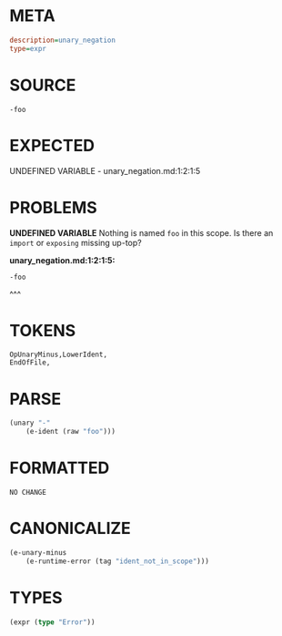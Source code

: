 # META
~~~ini
description=unary_negation
type=expr
~~~
# SOURCE
~~~roc
-foo
~~~
# EXPECTED
UNDEFINED VARIABLE - unary_negation.md:1:2:1:5
# PROBLEMS
**UNDEFINED VARIABLE**
Nothing is named `foo` in this scope.
Is there an `import` or `exposing` missing up-top?

**unary_negation.md:1:2:1:5:**
```roc
-foo
```
 ^^^


# TOKENS
~~~zig
OpUnaryMinus,LowerIdent,
EndOfFile,
~~~
# PARSE
~~~clojure
(unary "-"
	(e-ident (raw "foo")))
~~~
# FORMATTED
~~~roc
NO CHANGE
~~~
# CANONICALIZE
~~~clojure
(e-unary-minus
	(e-runtime-error (tag "ident_not_in_scope")))
~~~
# TYPES
~~~clojure
(expr (type "Error"))
~~~
